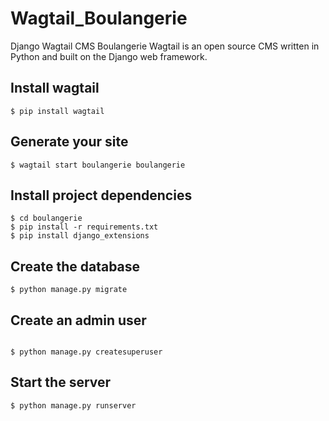 # Wagtail_Boulangerie
Django Wagtail CMS Boulangerie
Wagtail is an open source CMS written in Python and built on the Django web framework.



## Install wagtail 
```shell
$ pip install wagtail 

``` 

## Generate your site

```shell
$ wagtail start boulangerie boulangerie
``` 

## Install project dependencies


```shell
$ cd boulangerie
$ pip install -r requirements.txt
$ pip install django_extensions

``` 
## Create the database

```shell
$ python manage.py migrate

``` 

## Create an admin user


```shell

$ python manage.py createsuperuser

```

## Start the server


```shell
$ python manage.py runserver

```
